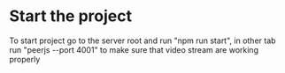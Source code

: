# Start the project
To start project go to the server root and run "npm run start", in other tab run "peerjs --port 4001" to make sure that video stream are working properly 
